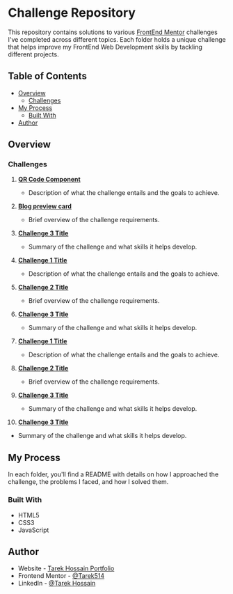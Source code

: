 # Challenge Repository

This repository contains solutions to various [FrontEnd Mentor](https://www.frontendmentor.io/home) challenges I've completed across different topics. Each folder holds a unique challenge that helps improve my FrontEnd Web Development skills by tackling different projects.

## Table of Contents

- [Overview](#overview)
  - [Challenges](#challenges)
- [My Process](#my-process)
  - [Built With](#built-with)
- [Author](#author)

## Overview

### Challenges

1. **[QR Code Component](https://tarek514.github.io/Frontend-Mentor-Challenge-1/)**

   - Description of what the challenge entails and the goals to achieve.

2. **[Blog preview card](https://tarek514.github.io/Frontend-Mentor-Challenge-2/)**

   - Brief overview of the challenge requirements.

3. **[Challenge 3 Title](link-to-challenge)**
   - Summary of the challenge and what skills it helps develop.
4. **[Challenge 1 Title](link-to-challenge)**

   - Description of what the challenge entails and the goals to achieve.

5. **[Challenge 2 Title](link-to-challenge)**

   - Brief overview of the challenge requirements.

6. **[Challenge 3 Title](link-to-challenge)**
   - Summary of the challenge and what skills it helps develop.
7. **[Challenge 1 Title](link-to-challenge)**

   - Description of what the challenge entails and the goals to achieve.

8. **[Challenge 2 Title](link-to-challenge)**

   - Brief overview of the challenge requirements.

9. **[Challenge 3 Title](link-to-challenge)**
   - Summary of the challenge and what skills it helps develop.
10. **[Challenge 3 Title](link-to-challenge)**

- Summary of the challenge and what skills it helps develop.

## My Process

In each folder, you'll find a README with details on how I approached the challenge, the problems I faced, and how I solved them.

### Built With

- HTML5
- CSS3
- JavaScript

## Author

- Website - [Tarek Hossain Portfolio](https://my-portfolio-kappa-two-32.vercel.app/)
- Frontend Mentor - [@Tarek514](https://www.frontendmentor.io/profile/Tarek514)
- LinkedIn - [@Tarek Hossain](https://www.linkedin.com/in/tarek-hossain-95b573254/)
